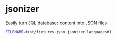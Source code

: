 # jsonizer
Easily turn SQL databases content into JSON files

```bash
FILENAME=test/fixtures.json jsonizer languages#1
```
